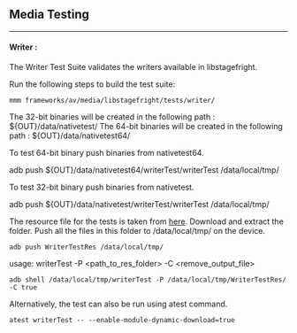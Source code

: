 ## Media Testing ##
---
#### Writer :
The Writer Test Suite validates the writers available in libstagefright.

Run the following steps to build the test suite:
```
mmm frameworks/av/media/libstagefright/tests/writer/
```

The 32-bit binaries will be created in the following path : ${OUT}/data/nativetest/
The 64-bit binaries will be created in the following path : ${OUT}/data/nativetest64/

To test 64-bit binary push binaries from nativetest64.

adb push ${OUT}/data/nativetest64/writerTest/writerTest /data/local/tmp/

To test 32-bit binary push binaries from nativetest.

adb push ${OUT}/data/nativetest/writerTest/writerTest /data/local/tmp/

The resource file for the tests is taken from [here](https://storage.googleapis.com/android_media/frameworks/av/media/libstagefright/tests/writer/WriterTestRes.zip).
Download and extract the folder. Push all the files in this folder to /data/local/tmp/ on the device.
```
adb push WriterTestRes /data/local/tmp/
```

usage: writerTest -P \<path_to_res_folder\> -C <remove_output_file>
```
adb shell /data/local/tmp/writerTest -P /data/local/tmp/WriterTestRes/ -C true
```
Alternatively, the test can also be run using atest command.

```
atest writerTest -- --enable-module-dynamic-download=true
```

